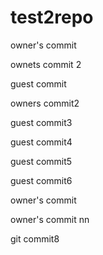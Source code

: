 # test2repo


owner's commit

ownets commit 2

guest commit

owners commit2

guest commit3

guest commit4

guest commit5

guest commit6

owner's commit

owner's commit nn

git commit8

